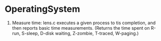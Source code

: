 # OperatingSystem
1. Measure time:
lens.c executes a given process to tis completion, and then reports basic time measurements. (Returns the time spent on R-run, S-sleep, D-disk waiting, Z-zombie, T-traced, W-paging.)

